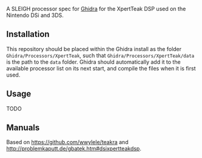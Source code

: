 A SLEIGH processor spec for [Ghidra](https://github.com/NationalSecurityAgency/ghidra) for the XpertTeak DSP used on the Nintendo DSi and 3DS.

## Installation

This repository should be placed within the Ghidra install as the folder `Ghidra/Processors/XpertTeak`, such that `Ghidra/Processors/XpertTeak/data` is the path to the `data` folder.  Ghidra should automatically add it to the available processor list on its next start, and compile the files when it is first used.

## Usage

TODO

## Manuals

Based on <https://github.com/wwylele/teakra> and <http://problemkaputt.de/gbatek.htm#dsixpertteakdsp>.